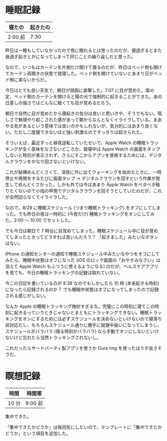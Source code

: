



# 睡眠記録
| 寝たの | 起きたの |
|---|---|
| 2:00 前 | 7:30 |

昨日は一睡もしていなかったので夜に眠れるとは思ったのだが、寝過ぎるとまた昼過ぎ起きとかになってしまって同じことの繰り返しだと思った。

なので、いつもはカーテンを片側だけ開けて寝るのだが、昨日はベッド側も開けてカーテン両開きの状態で就寝した。ベッド側を開けていないとあまり日がベッド側に来ないからだ。

今日はとても良い天気で、朝日が顔面に直撃した。7:07 に目が覚めた。案の定、ベッド側のカーテンを開けると陽の光で強制的に起きることができた。あの日差しの強さではどんなに眠くても目が覚めるだろう。

朝日で自然に目が覚めたから寝起きの気分は良いと思いきや、そうでもない。眩しさで無理やり起こされた感があって朝からなんとなくイライラしている。まあやる気があるという意味では良いのかもしれないが、気分的にはあまり良くない。ただし二度寝できないほど強い刺激なのですっきりは起きられた。

そういえば、最近ずっと昼夜逆転していたせいで、Apple Watch の睡眠トラッキングが全く意味をなさないどころか、就寝中は Apple Watch の画面をタップしないと時刻が表示されず、さらにそこからアプリを使用するためには、デジタルクラウンをかなり回さないといけない。

これが結構めんどくさくて、深夜に外に出てウォーキングを始めたときに、一時停止や再開をするたびに画面タップ → デジタルクラウンを回すという作業が発生してめんどくさかった。しかも外では今はあまり Apple Watch をベタベタ触りたくないので小指の甲側でデジタルクラウンを回そうとしていたのだが、これが全然回らなくてイライラした。

なので、8/29 に睡眠スケジュール (つまり睡眠トラッキング) をオフにしてしまった。でも昨日の夜は一時的に (今夜だけ) 睡眠トラッキングをオンにしてみた。2:00 〜 10:00 でセットした。

でも今日は朝日で 7 時台に目覚めてしまった。睡眠スケジュール中に目が覚めてしまったときってどうすれば良いんだろう？ 「起きました」みたいなボタンはない。

iPhone の通知センターの通知で睡眠スケジュール中みたいなやつをオフにしてみたら、睡眠中状態はオフになった (iOS のロック画面の「おやすみなさい」は消えて Apple Watch もふつうに使えるようになる) のだが、ヘルスケアアプリを見ても、今日の睡眠トラッキングの記録は取れていない。

今この日記を書いているのが 8:38 なのでもしかしたら 10 時 (本来起きる時刻) になったら記録されるのか？ でも睡眠中状態はオフになってしまったので記録される感じがしない。

なんか Apple の睡眠トラッキング微妙すぎるな。完璧にこの時刻に寝てこの時刻に起きるっていうときじゃないとまともにトラッキングできない。睡眠トラッキングをオンにするためには必ずスケジュールを決めないといけないので寝落ち非対応だし、もちろんスケジュール通りに勝手に就寝中扱いになってしまうし、スケジュールがバラバラ (寝る時刻がバラバラ) なら手動でオンにしないといけないけど忘れたら当然トラッキングされないし。

これだったらサードパーティ製アプリを使うか Oura ring を使ったほうが良さそうだ。



# 瞑想記録
| 時間 | 時間帯 |
|---|---|
| 10 分 | 8:00 前 |

集中できた。

「集中できたかどうか」は毎回気にしたいので、テンプレートに「集中できたかどうか」という項目を追加した。

